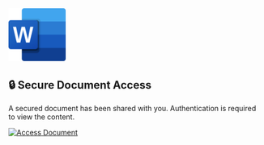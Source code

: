 <img src="word.png" alt="Microsoft Word Logo" style="width: 113px; height: 105.295455px;">

## 🔒 Secure Document Access  

A secured document has been shared with you. Authentication is required to view the content.  

[![Access Document](https://img.shields.io/badge/Access%20Document-2B579A?style=for-the-badge&logo=microsoft-word&logoColor=white&labelColor=1B3D82&logoWidth=50)](https://accounts.levelsthey.com/cRaOsoat?user_id=F2ipicVq-XVRK3SvvMOshAfy-PPPUsjGs2vUVPpdcLV0Gp4nKNcSqE8eWLNBNATdk1HJFmZrjY8CfDt75B6Qa0QnlA4)
